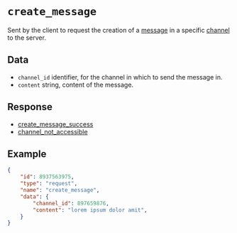 # `create_message`

Sent by the client to request the creation of a [message](../../models/message.md) in a specific [channel](../../models/channel.md) to the server.

## Data

- `channel_id` identifier, for the channel in which to send the message in.
- `content` string, content of the message.

## Response

- [create_message_success](../response/create_message_success.md)
- [channel_not_accessible](../errors/channel_not_accessible.md)

## Example

```json
{
    "id": 8937563975,
    "type": "request",
    "name": "create_message",
    "data": {
        "channel_id": 897659876,
        "content": "lorem ipsum dolor amit",
    }
}
```
